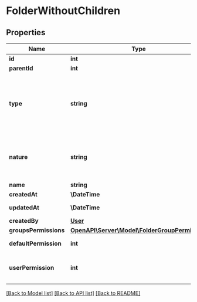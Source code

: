 # FolderWithoutChildren

## Properties
Name | Type | Description | Notes
------------ | ------------- | ------------- | -------------
**id** | **int** |  | [readonly] 
**parentId** | **int** |  | [optional] 
**type** | **string** | DEPRECATED: Use &#39;nature&#39; instead. Value is \&quot;Folder\&quot;. It is usefull to parse the tree and discriminate folders and files | [readonly] 
**nature** | **string** | Value is \&quot;Folder\&quot;. It is usefull to parse the tree and discriminate folders and files | [readonly] 
**name** | **string** | Name of the folder | 
**createdAt** | **\DateTime** | Creation date | [readonly] 
**updatedAt** | **\DateTime** | Date of the last update | [readonly] 
**createdBy** | [**User**](User.md) |  | [readonly] 
**groupsPermissions** | [**OpenAPI\Server\Model\FolderGroupPermission**](FolderGroupPermission.md) |  | [readonly] 
**defaultPermission** | **int** | Permission for a Folder | [optional] 
**userPermission** | **int** | Aggregate of group user permissions and folder default permission | [readonly] 

[[Back to Model list]](../README.md#documentation-for-models) [[Back to API list]](../README.md#documentation-for-api-endpoints) [[Back to README]](../README.md)


